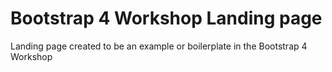 # Bootstrap 4 Workshop Landing page

Landing page created to be an example or boilerplate in the Bootstrap 4 Workshop
